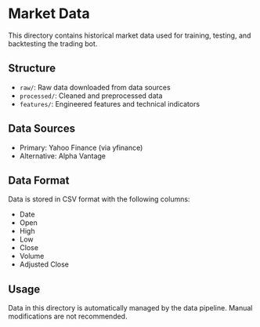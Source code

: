 # Market Data

This directory contains historical market data used for training, testing, and backtesting the trading bot.

## Structure

- `raw/`: Raw data downloaded from data sources
- `processed/`: Cleaned and preprocessed data
- `features/`: Engineered features and technical indicators

## Data Sources

- Primary: Yahoo Finance (via yfinance)
- Alternative: Alpha Vantage

## Data Format

Data is stored in CSV format with the following columns:
- Date
- Open
- High
- Low
- Close
- Volume
- Adjusted Close

## Usage

Data in this directory is automatically managed by the data pipeline. Manual modifications are not recommended.
